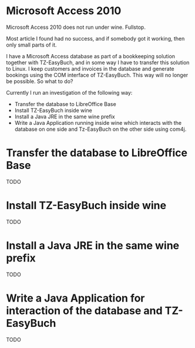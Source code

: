 # Microsoft Access 2010

Microsoft Access 2010 does not run under wine. Fullstop.

Most article I found had no success, and if somebody got it working, then only small parts of it.

I have a Microsoft Access database as part of a bookkeeping solution together with TZ-EasyBuch, and in some way I have to transfer this solution to Linux. I keep customers and invoices in the database and generate bookings using the COM interface of TZ-EasyBuch. This way will no longer be possible. So what to do?

Currently I run an investigation of the following way:

* Transfer the database to LibreOffice Base
* Install TZ-EasyBuch inside wine
* Install a Java JRE in the same wine prefix
* Write a Java Application running inside wine which interacts with the database on one side and Tz-EasyBuch on the other side using com4j.

# Transfer the database to LibreOffice Base

TODO

# Install TZ-EasyBuch inside wine

TODO

# Install a Java JRE in the same wine prefix

TODO

# Write a Java Application for interaction of the database and TZ-EasyBuch

TODO
